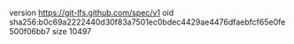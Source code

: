 version https://git-lfs.github.com/spec/v1
oid sha256:b0c69a2222440d30f83a7501ec0bdec4429ae4476dfaebfcf65e0fe500f06bb7
size 10497

